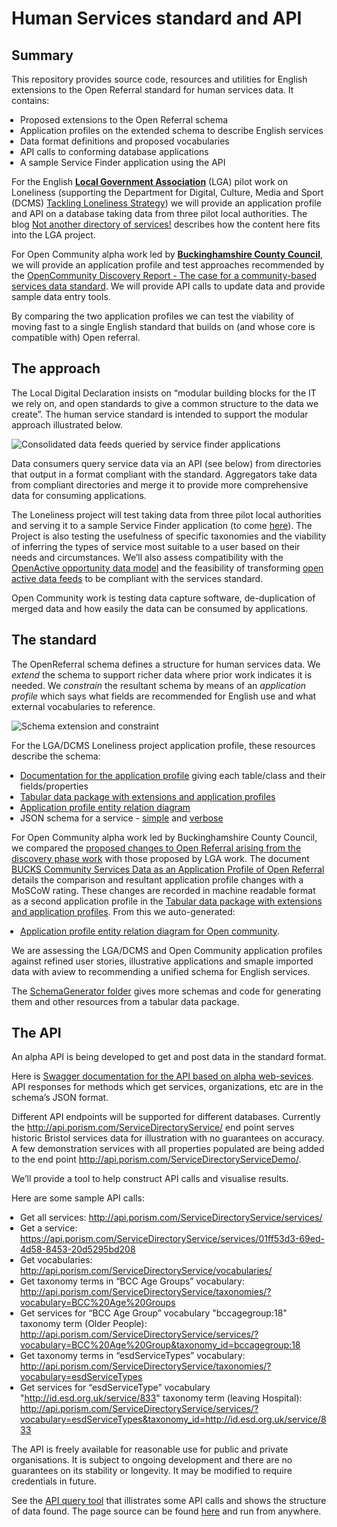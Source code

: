 # Human Services standard and API
## Summary

This repository provides source code, resources and utilities for English extensions to the Open Referral standard for human services data. It contains:

* Proposed extensions to the Open Referral schema
* Application profiles on the extended schema to describe English services
* Data format definitions and proposed vocabularies
* API calls to conforming database applications
* A sample Service Finder application using the API

For the English **[Local Government Association](https://www.local.gov.uk/)** (LGA) pilot work on Loneliness (supporting the Department for Digital, Culture, Media and Sport (DCMS) [Tackling Loneliness Strategy](https://www.gov.uk/government/publications/a-connected-society-a-strategy-for-tackling-loneliness)) we will provide an application profile and API on a database taking data from three pilot local authorities. The blog [Not another directory of services!](https://medium.com/porism/not-another-directory-of-services-a24bb08c6343) describes how the content here fits into the LGA project.

For Open Community alpha work led by **[Buckinghamshire County Council](https://www.buckscc.gov.uk/)**, we will provide an application profile and test approaches recommended by the [OpenCommunity Discovery Report  - The case for a community-based services data standard](https://opencommunity.org.uk/wp-content/uploads/2019/05/Report-OpenCommunity-Data-standards.pdf). We will provide API calls to update data and provide sample data entry tools.

By comparing the two application profiles we can test the viability of moving fast to a single English standard that builds on (and whose core is compatible with) Open referral.

## The approach

The Local Digital Declaration insists on “modular building blocks for the IT we rely on, and open standards to give a common structure to the data we create”. The human service standard is intended to support the modular approach illustrated below.

![Consolidated data feeds queried by service finder applications](https://raw.githubusercontent.com/esd-org-uk/human-services/master/Resources/ConsolidatedDataFeedsQueriedByServiceFinders.png)

Data consumers query service data via an API (see below) from directories that output in a format compliant with the standard. Aggregators take data from compliant directories and merge it to provide more comprehensive data for consuming applications.

The Loneliness project will test taking data from three pilot local authorities and serving it to a sample Service Finder application (to come [here](https://github.com/esd-org-uk/human-services/tree/master/ServiceFinder)). The Project is also testing the usefulness of specific taxonomies and the viability of inferring the types of service most suitable to a user based on their needs and circumstances. We’ll also assess compatibility with the [OpenActive opportunity data model](https://www.openactive.io/modelling-opportunity-data/) and the feasibility of transforming [open active data feeds](https://status.openactive.io/) to be compliant with the services standard.

Open Community work is testing data capture software, de-duplication of merged data and how easily the data can be consumed by applications.

## The standard

The OpenReferral schema defines a structure for human services data. We *extend* the schema to support richer data where prior work indicates it is needed. We *constrain* the resultant schema by means of an *application profile* which says what fields are recommended for English use and what external vocabularies to reference.

![Schema extension and constraint](https://github.com/esd-org-uk/human-services/raw/master/Resources/SchemaExtensionAndConstraint.png)

For the LGA/DCMS Loneliness project application profile, these resources describe the schema:

* [Documentation for the application profile](http://htmlpreview.github.io/?https://github.com/esd-org-uk/human-services/blob/master/Schemas/documentation.html) giving each table/class and their fields/properties
* [Tabular data package with extensions and application profiles](https://raw.githubusercontent.com/esd-org-uk/human-services/master/SchemaGenerator/Generator/ExtendedDataPackage.json)
* [Application profile entity relation diagram](https://github.com/esd-org-uk/human-services/raw/master/Resources/LGA_ApplicationProfileBasicEntityRelationshipDiagram.png)
* JSON schema for a service - [simple](https://raw.githubusercontent.com/esd-org-uk/human-services/master/Schemas/service.schema.json) and [verbose](https://raw.githubusercontent.com/esd-org-uk/human-services/master/Schemas/service.schema.verbose.json)
 
For Open Community alpha work led by Buckinghamshire County Council, we compared the [proposed changes to Open Referral arising from the  discovery phase work](https://opencommunitystandard.github.io/specification/#proposed-changes) with those proposed by LGA work. The document [BUCKS Community Services Data as an Application Profile of Open Referral](https://docs.google.com/document/d/1V88KW7xeGKqO5SP2r_0Mg2Kv_R49ug8_Xv4NqYi2bXw/edit#) details the comparison and resultant application profile changes with a MoSCoW rating. These changes are recorded in machine readable format as a second application profile in the [Tabular data package with extensions and application profiles](https://raw.githubusercontent.com/esd-org-uk/human-services/master/SchemaGenerator/Generator/ExtendedDataPackage.json). From this we auto-generated:
* [Application profile entity relation diagram for Open community](https://github.com/esd-org-uk/human-services/raw/master/Resources/OpenCommunityApplicationProfileERD.png).

We are assessing the LGA/DCMS and Open Community application profiles against refined user stories, illustrative applications and smaple imported data with aview to recommending a unified schema for English services.

The [SchemaGenerator folder](https://github.com/esd-org-uk/human-services/tree/master/SchemaGenerator) gives more schemas and code for generating them and other resources from a tabular data package.

## The API

An alpha API is being developed to get and post data in the standard format.

Here is [Swagger documentation for the API based on alpha web-sevices](https://api.porism.com/ServiceDirectoryService/swagger-ui.html).  API responses for methods which get services, organizations, etc are in the schema’s JSON format.

Different API endpoints will be supported for different databases. Currently the http://api.porism.com/ServiceDirectoryService/ end point serves historic Bristol services data for illustration with no guarantees on accuracy. A few demonstration services with all properties populated are being added to the end point http://api.porism.com/ServiceDirectoryServiceDemo/.

We’ll provide a tool to help construct API calls and visualise results.

Here are some sample API calls:

* Get all services: http://api.porism.com/ServiceDirectoryService/services/
* Get a service: https://api.porism.com/ServiceDirectoryService/services/01ff53d3-69ed-4d58-8453-20d5295bd208
* Get vocabularies: http://api.porism.com/ServiceDirectoryService/vocabularies/
* Get taxonomy terms in “BCC Age Groups” vocabulary: http://api.porism.com/ServiceDirectoryService/taxonomies/?vocabulary=BCC%20Age%20Groups
* Get services for  “BCC Age Group” vocabulary "bccagegroup:18" taxonomy term (Older People): http://api.porism.com/ServiceDirectoryService/services/?vocabulary=BCC%20Age%20Group&taxonomy_id=bccagegroup:18
* Get taxonomy terms in “esdServiceTypes” vocabulary: http://api.porism.com/ServiceDirectoryService/taxonomies/?vocabulary=esdServiceTypes  
* Get services for “esdServiceType” vocabulary "http://id.esd.org.uk/service/833" taxonomy term (leaving Hospital): http://api.porism.com/ServiceDirectoryService/services/?vocabulary=esdServiceTypes&taxonomy_id=http://id.esd.org.uk/service/833

The API is freely available for reasonable use for public and private organisations. It is subject to ongoing development and there are no guarantees on its stability or longevity. It may be modified to require credentials in future.

See the [API query tool](http://service-directory-beta.s3-website-eu-west-1.amazonaws.com/) that illistrates some API calls and shows the structure of data found. The page source can be found [here](https://github.com/esd-org-uk/human-services/tree/master/Utilities/ApiDemoSite) and run from anywhere.

<title>OpenCommunity Application Profile for Human Services Data</title><body><style>
            table {
                width:100%;
                border-collapse: collapse;
            }

            table, th, td {
                border: 1px solid black;
            }

            th{
                text-align:left;
            }

            ul{
                padding-left:1em;
                margin:0;
            }

            </style><h1>OpenCommunity Application Profile for Human Services Data</h1><p>A specification of the Open Referral standard for Human Services as extended by OpenCommunity and Local Government Association work in the UK. Includes an Application Profile for use with English services.</p>
<h2>organization</h2><p>The organization record is used to provide basic description and details about each organization delivering services. Each service should be linked to the organization responsible for its delivery. One organization may deliver many services.</p><table cellpadding="2">
<tr><th style="width:10em">Field Name</th><th style="width:5em">Type (Format)</th><th style="width:15em">Source</th><th>Description</th><th style="width:10em">Allowed Values</th><th style="width:5em">Required?</th><th style="width:5em">Unique?</th></tr>

<tr><td>id</td><td>string (uuid)</td><td>Open Referral field used in application profile</td><td>Each organization must have a unique identifier.</td><td>-</td><td>True</td><td>True</td></tr><tr><td>name</td><td>string</td><td>Open Referral field used in application profile</td><td>The official or public name of the organization.</td><td>-</td><td>True</td><td>False</td></tr><tr><td>description</td><td>string</td><td>Open Referral field used in application profile</td><td>A brief summary about the organization. It can contain markup such as HTML or Markdown.</td><td>-</td><td>True</td><td>False</td></tr><tr><td>email</td><td>string (email)</td><td>Open Referral field used in application profile</td><td>The contact e-mail address for the organization.</td><td>-</td><td>False</td><td>False</td></tr><tr><td>url</td><td>string (url)</td><td>Open Referral field used in application profile</td><td>The URL (website address) of the organization.</td><td>-</td><td>False</td><td>False</td></tr><tr><td>logo</td><td>string</td><td>Extension for LGA</td><td>A URL to an image associated with the organization which can be presented alongside its name.</td><td>-</td><td>False</td><td>False</td></tr><tr><td>uri</td><td>string (url)</td><td>Extension for LGA</td><td>A persistent identifier to uniquely identify the organization.</td><td>-</td><td>False</td><td>False</td></tr></table>

<h2>identifier</h2><p>A list of commonly used registers could be provided for the user to select from to cut down number of steps in this process.</p><p><i>This is an extension table.</i></p><table cellpadding="2">
<tr><th style="width:10em">Field Name</th><th style="width:5em">Type (Format)</th><th style="width:15em">Source</th><th>Description</th><th style="width:10em">Allowed Values</th><th style="width:5em">Required?</th><th style="width:5em">Unique?</th></tr>

</table>

<h2>program</h2><p>Some organizations organise their services into programs. A program brings together a number of related services.</p><p><i>This is an extension table.</i></p><table cellpadding="2">
<tr><th style="width:10em">Field Name</th><th style="width:5em">Type (Format)</th><th style="width:15em">Source</th><th>Description</th><th style="width:10em">Allowed Values</th><th style="width:5em">Required?</th><th style="width:5em">Unique?</th></tr>

</table>

<h2>service</h2><p>Services are provided by organizations to a range of different groups. Details on where each service is delivered are contained in the services_at_location table.</p><table cellpadding="2">
<tr><th style="width:10em">Field Name</th><th style="width:5em">Type (Format)</th><th style="width:15em">Source</th><th>Description</th><th style="width:10em">Allowed Values</th><th style="width:5em">Required?</th><th style="width:5em">Unique?</th></tr>

<tr><td>id</td><td>string</td><td>Open Referral field used in application profile</td><td>Each service must have a unique identifier.</td><td>-</td><td>True</td><td>True</td></tr><tr><td>organization_id</td><td>string</td><td>Open Referral field used in application profile</td><td>The identifier of the organization that provides this service.</td><td>-</td><td>True</td><td>False</td></tr><tr><td>name</td><td>string</td><td>Open Referral field used in application profile</td><td>The official or public name of the service.</td><td>-</td><td>True</td><td>False</td></tr><tr><td>description</td><td>string</td><td>Open Referral field used in application profile</td><td>A description of the service.</td><td>-</td><td>False</td><td>False</td></tr><tr><td>url</td><td>string (url)</td><td>Open Referral field used in application profile</td><td>URL of the service</td><td>-</td><td>False</td><td>False</td></tr><tr><td>email</td><td>string (email)</td><td>Open Referral field used in application profile</td><td>Email address for the service</td><td>-</td><td>False</td><td>False</td></tr><tr><td>status</td><td>string</td><td>Open Referral field used in application profile</td><td>The current status of the service.</td><td><ul><li>active</li><li>inactive</li><li>defunct</li><li>temporarily closed</li></ul></td><td>False</td><td>False</td></tr><tr><td>fees</td><td>string</td><td>Open Referral field excluded from application profile</td><td>Details of any charges for service users to access this service.<br/><br/>Application Profile Notes: Use structured information where available in preference to this text field.</td><td>-</td><td>False</td><td>False</td></tr><tr><td>accreditations</td><td>string</td><td>Extension for LGA</td><td>Details of any accreditations. Accreditation is the formal evaluation of an organization or program against best practice standards set by an accrediting organization.<br/><br/>Application Profile Notes: Use structured information where available in preference to this text field.</td><td>-</td><td>False</td><td>False</td></tr><tr><td>deliverable_type</td><td>string</td><td>Extension for LGA</td><td>A categorisation of the nature of the output of the Service.</td><td><ul><li>Advice</li><li>Assessment</li><li>Counselling</li><li>Equipment</li><li>Financial Support</li><li>Information</li><li>Permission</li><li>Training</li></ul></td><td>False</td><td>False</td></tr><tr><td>assured_date</td><td>string</td><td>Extension for LGA</td><td>The date that the information about the service was last checked</td><td>-</td><td>False</td><td>False</td></tr><tr><td>attending_type</td><td>string</td><td>Extension for LGA</td><td>How to attend this service.</td><td><ul><li>phone</li><li>online</li><li>venue</li><li>home visit</li></ul></td><td>False</td><td>False</td></tr><tr><td>attending_access</td><td>string</td><td>Extension for LGA</td><td>Access restrictions for this service.</td><td><ul><li>referral</li><li>appointment</li><li>membership</li><li>drop-in</li></ul></td><td>False</td><td>False</td></tr></table>

<h2>service_taxonomy</h2><p>The service taxonomy creates a link between a service and one or more classifications that describe the nature of the service provided.</p><table cellpadding="2">
<tr><th style="width:10em">Field Name</th><th style="width:5em">Type (Format)</th><th style="width:15em">Source</th><th>Description</th><th style="width:10em">Allowed Values</th><th style="width:5em">Required?</th><th style="width:5em">Unique?</th></tr>

<tr><td>id</td><td>string</td><td>Open Referral field used in application profile</td><td>Each service must have a unique identifier.</td><td>-</td><td>True</td><td>True</td></tr><tr><td>service_id</td><td>string</td><td>Open Referral field used in application profile</td><td>The identifier of the service at a given location.</td><td>-</td><td>True</td><td>False</td></tr><tr><td>taxonomy_id</td><td>string</td><td>Open Referral field used in application profile</td><td>The identifier of this classification from the taxonomy table.</td><td>-</td><td>True</td><td>False</td></tr></table>

<h2>service_at_location</h2><p>The services at location table creates a link between a service and a specific location.</p><table cellpadding="2">
<tr><th style="width:10em">Field Name</th><th style="width:5em">Type (Format)</th><th style="width:15em">Source</th><th>Description</th><th style="width:10em">Allowed Values</th><th style="width:5em">Required?</th><th style="width:5em">Unique?</th></tr>

<tr><td>id</td><td>string</td><td>Open Referral field used in application profile</td><td>Each entry must have a unique identifier.</td><td>-</td><td>True</td><td>True</td></tr><tr><td>service_id</td><td>string</td><td>Open Referral field used in application profile</td><td>The identifier of the service at a given location.</td><td>-</td><td>True</td><td>False</td></tr><tr><td>location_id</td><td>string</td><td>Open Referral field used in application profile</td><td>The identifier of the location where this service operates.</td><td>-</td><td>True</td><td>False</td></tr></table>

<h2>location</h2><p>The location tables provides details of the locations where organizations operate. Locations may be virtual, and one organization may have many locations.</p><table cellpadding="2">
<tr><th style="width:10em">Field Name</th><th style="width:5em">Type (Format)</th><th style="width:15em">Source</th><th>Description</th><th style="width:10em">Allowed Values</th><th style="width:5em">Required?</th><th style="width:5em">Unique?</th></tr>

<tr><td>id</td><td>string</td><td>Open Referral field used in application profile</td><td>Each location must have a unique identifier</td><td>-</td><td>True</td><td>True</td></tr><tr><td>name</td><td>string</td><td>Open Referral field used in application profile</td><td>The name of the location</td><td>-</td><td>False</td><td>False</td></tr><tr><td>description</td><td>string</td><td>Open Referral field used in application profile</td><td>A description of this location.</td><td>-</td><td>False</td><td>False</td></tr><tr><td>latitude</td><td>number</td><td>Open Referral field used in application profile</td><td>Y coordinate of location expressed in decimal degrees in WGS84 datum.</td><td>-</td><td>False</td><td>False</td></tr><tr><td>longitude</td><td>number</td><td>Open Referral field used in application profile</td><td>X coordinate of location expressed in decimal degrees in WGS84 datum.</td><td>-</td><td>False</td><td>False</td></tr></table>

<h2>phone</h2><p>The phone table contains details of the telephone numbers are used to contact organizations, services, and locations.</p><table cellpadding="2">
<tr><th style="width:10em">Field Name</th><th style="width:5em">Type (Format)</th><th style="width:15em">Source</th><th>Description</th><th style="width:10em">Allowed Values</th><th style="width:5em">Required?</th><th style="width:5em">Unique?</th></tr>

<tr><td>id</td><td>string</td><td>Open Referral field used in application profile</td><td>Each entry must have a unique identifier</td><td>-</td><td>True</td><td>True</td></tr><tr><td>contact_id</td><td>string</td><td>Open Referral field used in application profile</td><td>The identifier of the contact for which this is the phone number</td><td>-</td><td>True</td><td>False</td></tr><tr><td>number</td><td>string</td><td>Open Referral field used in application profile</td><td>The phone number</td><td>-</td><td>True</td><td>False</td></tr><tr><td>language</td><td>string</td><td>Open Referral field used in application profile</td><td>A comma separated list of ISO 639-1, or ISO 639-2 [language codes](available at http://www.loc.gov/standards/iso639-2/php/code_list.php) to represent the languages available from this phone service. The three-letter codes from ISO 639-2 provide greater accuracy when describing variants of languages, which may be relevant to particular communities.</td><td>-</td><td>False</td><td>False</td></tr></table>

<h2>contact</h2><p>The contact table contains details of the named contacts for services and organizations. Note that in the HSDS data package format, if an individual is the contact for multiple services, their details may be duplicated multiple times in this table, each time with a new identifier, and with the rows containing different service ids.</p><table cellpadding="2">
<tr><th style="width:10em">Field Name</th><th style="width:5em">Type (Format)</th><th style="width:15em">Source</th><th>Description</th><th style="width:10em">Allowed Values</th><th style="width:5em">Required?</th><th style="width:5em">Unique?</th></tr>

<tr><td>id</td><td>string</td><td>Open Referral field used in application profile</td><td>Each contact must have a unique identifier</td><td>-</td><td>True</td><td>True</td></tr><tr><td>service_id</td><td>string</td><td>Open Referral field used in application profile</td><td>The identifier of the service for which this is a contact</td><td>-</td><td>True</td><td>False</td></tr><tr><td>name</td><td>string</td><td>Open Referral field used in application profile</td><td>The name of the person</td><td>-</td><td>False</td><td>False</td></tr><tr><td>title</td><td>string</td><td>Open Referral field used in application profile</td><td>The job title of the person</td><td>-</td><td>False</td><td>False</td></tr></table>

<h2>physical_address</h2><p>The addresses table contains the physical addresses for locations</p><table cellpadding="2">
<tr><th style="width:10em">Field Name</th><th style="width:5em">Type (Format)</th><th style="width:15em">Source</th><th>Description</th><th style="width:10em">Allowed Values</th><th style="width:5em">Required?</th><th style="width:5em">Unique?</th></tr>

<tr><td>id</td><td>string</td><td>Open Referral field used in application profile</td><td>Each physical address must have a unique identifier.</td><td>-</td><td>True</td><td>True</td></tr><tr><td>location_id</td><td>string</td><td>Open Referral field used in application profile</td><td>The identifier of the location for which this is the address.</td><td>-</td><td>True</td><td>False</td></tr><tr><td>address_1</td><td>string</td><td>Open Referral field used in application profile</td><td>The first line(s) of the address, including office, building number and street.</td><td>-</td><td>False</td><td>False</td></tr><tr><td>city</td><td>string</td><td>Open Referral field used in application profile</td><td>The city in which the address is located.</td><td>-</td><td>True</td><td>False</td></tr><tr><td>state_province</td><td>string</td><td>Open Referral field used in application profile</td><td>The state or province in which the address is located.</td><td>-</td><td>True</td><td>False</td></tr><tr><td>postal_code</td><td>string</td><td>Open Referral field used in application profile</td><td>The postal code for the address.</td><td>-</td><td>True</td><td>False</td></tr><tr><td>country</td><td>string</td><td>Open Referral field used in application profile</td><td>The country in which the address is located. This should be given as an ISO 3361-1 country code (two letter abbreviation).</td><td>-</td><td>True</td><td>False</td></tr></table>

<h2>postal_address</h2><p>The postal_address table contains the postal addresses for mail to a certain location. This may differ from the physical location.</p><p><i>This is an extension table.</i></p><table cellpadding="2">
<tr><th style="width:10em">Field Name</th><th style="width:5em">Type (Format)</th><th style="width:15em">Source</th><th>Description</th><th style="width:10em">Allowed Values</th><th style="width:5em">Required?</th><th style="width:5em">Unique?</th></tr>

</table>

<h2>regular_schedule</h2><p>The regular_schedule table contains details of when a service or location is open under normal circumstances. Each entry in the table can relate to one and only one day of the week.</p><table cellpadding="2">
<tr><th style="width:10em">Field Name</th><th style="width:5em">Type (Format)</th><th style="width:15em">Source</th><th>Description</th><th style="width:10em">Allowed Values</th><th style="width:5em">Required?</th><th style="width:5em">Unique?</th></tr>

<tr><td>id</td><td>string</td><td>Open Referral field used in application profile</td><td>Each entry must have a unique identifier</td><td>-</td><td>True</td><td>True</td></tr><tr><td>service_id</td><td>string</td><td>Open Referral field used in application profile</td><td>The identifier of the service for which this is the regular schedule</td><td>-</td><td>False</td><td>False</td></tr><tr><td>service_at_location_id</td><td>string</td><td>Open Referral field used in application profile</td><td>The identifier of the 'service at location' table entry, when this schedule is specific to a service in a particular location.</td><td>-</td><td>False</td><td>False</td></tr><tr><td>opens_at</td><td>time</td><td>Open Referral field used in application profile</td><td>The time when a service or location opens. This should use HH:MM format and should include timezone information, either adding the suffix 'Z' when the date is in UTC, or including an offset from UTC (e.g. 09:00-05:00 for 9am East Coast Time. </td><td>-</td><td>False</td><td>False</td></tr><tr><td>closes_at</td><td>time</td><td>Open Referral field used in application profile</td><td>The time when a service or location opens. This should use HH:MM format and should include timezone information, either adding the suffix 'Z' when the date is in UTC, or including an offset from UTC (e.g. 09:00-05:00 for 9am East Coast Time.</td><td>-</td><td>False</td><td>False</td></tr><tr><td>valid_from</td><td>date</td><td>Extension for LGA</td><td>The date from which the schedule information is valid.</td><td>-</td><td>False</td><td>False</td></tr><tr><td>valid_to</td><td>date</td><td>Extension for LGA</td><td>The last date on which the schedule information is valid.</td><td>-</td><td>False</td><td>False</td></tr><tr><td>dtstart</td><td>date</td><td>Extension for LGA</td><td>iCal - The date of the first event is the schedule. Necessary when using the 'interval' feature</td><td>-</td><td>False</td><td>False</td></tr><tr><td>freq</td><td>string</td><td>Extension for LGA</td><td>iCal - How often the frequency repeats. E.g. Frequency use one of WEEKLY or MONTHLY.</td><td><ul><li>WEEKLY</li><li>MONTHLY</li></ul></td><td>False</td><td>False</td></tr><tr><td>interval</td><td>number</td><td>Extension for LGA</td><td>iCal - How often the frequency repeats. E.g. Interval 2 for Frequency WEEKLY gives Fortnightly</td><td>-</td><td>False</td><td>False</td></tr><tr><td>byday</td><td>string</td><td>Extension for LGA</td><td>iCal - Comma seperated days of the week. E.g. SU,MO,TU,WE,TH,FR,SA. Where freq is MONTHLY each part can be preceded by a positive or negative integer to represent which occurrence in a month. E.g. 2MO is the second Monday in a month.  -1FR is the last Friday</td><td>-</td><td>False</td><td>False</td></tr><tr><td>bymonthday</td><td>number</td><td>Extension for LGA</td><td>iCal - Day number in a month if frequency is MONTHLY  </td><td>-</td><td>False</td><td>False</td></tr><tr><td>description</td><td>string</td><td>Extension for LGA</td><td>Human readable description of the availability of the service.</td><td>-</td><td>False</td><td>False</td></tr></table>

<h2>holiday_schedule</h2><p>The holiday_schedule table contains details of when a service or location is open during holidays. Each entry in the table describes a period of one or more days, and the operating times on those days.</p><table cellpadding="2">
<tr><th style="width:10em">Field Name</th><th style="width:5em">Type (Format)</th><th style="width:15em">Source</th><th>Description</th><th style="width:10em">Allowed Values</th><th style="width:5em">Required?</th><th style="width:5em">Unique?</th></tr>

<tr><td>id</td><td>string</td><td>Open Referral field used in application profile</td><td>Each entry must have a unique identifier</td><td>-</td><td>True</td><td>True</td></tr><tr><td>service_id</td><td>string</td><td>Open Referral field used in application profile</td><td>The identifier of the service for which this is the holiday schedule</td><td>-</td><td>False</td><td>False</td></tr><tr><td>service_at_location_id</td><td>string</td><td>Open Referral field used in application profile</td><td>The identifier of the 'service at location' table entry, when this schedule is specific to a service in a particular location.</td><td>-</td><td>False</td><td>False</td></tr><tr><td>closed</td><td>boolean</td><td>Open Referral field used in application profile</td><td>Indicates if a service or location is closed during a public holiday</td><td>-</td><td>True</td><td>False</td></tr><tr><td>opens_at</td><td>time</td><td>Open Referral field used in application profile</td><td>The time when a service or location opens. This should use HH:MM format and should include timezone information, either adding the suffix 'Z' when the date is in UTC, or including an offset from UTC (e.g. 09:00-05:00 for 9am East Coast Time.</td><td>-</td><td>False</td><td>False</td></tr><tr><td>closes_at</td><td>time</td><td>Open Referral field used in application profile</td><td>The time when a service or location closes. This should use HH:MM format and should include timezone information, either adding the suffix 'Z' when the date is in UTC, or including an offset from UTC (e.g. 09:00-05:00 for 9am East Coast Time.</td><td>-</td><td>False</td><td>False</td></tr><tr><td>start_date</td><td>date</td><td>Open Referral field used in application profile</td><td>The first day that a service or location is closed during a public or private holiday</td><td>-</td><td>True</td><td>False</td></tr><tr><td>end_date</td><td>date</td><td>Open Referral field used in application profile</td><td>The last day that a service or location is closed during a public or private holiday</td><td>-</td><td>True</td><td>False</td></tr></table>

<h2>funding</h2><p>The funding table describes the sources of funding for a service or organisation</p><table cellpadding="2">
<tr><th style="width:10em">Field Name</th><th style="width:5em">Type (Format)</th><th style="width:15em">Source</th><th>Description</th><th style="width:10em">Allowed Values</th><th style="width:5em">Required?</th><th style="width:5em">Unique?</th></tr>

<tr><td>id</td><td>string</td><td>Open Referral field used in application profile</td><td>Each entry must have a unique identifier</td><td>-</td><td>True</td><td>True</td></tr><tr><td>service_id</td><td>string</td><td>Open Referral field used in application profile</td><td>The identifier of the service in receipt of this funding</td><td>-</td><td>True</td><td>False</td></tr><tr><td>source</td><td>string</td><td>Open Referral field used in application profile</td><td>A free text description of the source of funds for this organization or service.</td><td>-</td><td>False</td><td>False</td></tr></table>

<h2>eligibility</h2><p>The eligibility tables contains details of the eligibility criteria for particular services</p><table cellpadding="2">
<tr><th style="width:10em">Field Name</th><th style="width:5em">Type (Format)</th><th style="width:15em">Source</th><th>Description</th><th style="width:10em">Allowed Values</th><th style="width:5em">Required?</th><th style="width:5em">Unique?</th></tr>

<tr><td>id</td><td>string</td><td>Open Referral field used in application profile</td><td>Each entry must have a unique identifier</td><td>-</td><td>True</td><td>True</td></tr><tr><td>service_id</td><td>string</td><td>Open Referral field used in application profile</td><td>The identifier of the service for which this entry describes the eligibility criteria</td><td>-</td><td>True</td><td>False</td></tr><tr><td>eligibility</td><td>string</td><td>Extension for LGA</td><td>The rules or guidelines that determine who can receive the service.<br/><br/>Application Profile Notes: Use structured information where available in preference to this text field.</td><td><ul><li>adult</li><li>child</li><li>teen</li><li>family</li><li>female</li><li>male</li><li>Transgender</li><li>Transgender - M to F</li><li>Transgender - F to M</li></ul></td><td>False</td><td>False</td></tr><tr><td>minimum_age</td><td>number</td><td>Extension for LGA</td><td>The minimum age required to meet this eligibility requirement.</td><td>-</td><td>True</td><td>False</td></tr><tr><td>maximum_age</td><td>number</td><td>Extension for LGA</td><td>The maximum age required to meet this eligibility requirement.</td><td>-</td><td>True</td><td>False</td></tr></table>

<h2>service_area</h2><p>The service_area table contains details of the geographic area for which a service is available.</p><table cellpadding="2">
<tr><th style="width:10em">Field Name</th><th style="width:5em">Type (Format)</th><th style="width:15em">Source</th><th>Description</th><th style="width:10em">Allowed Values</th><th style="width:5em">Required?</th><th style="width:5em">Unique?</th></tr>

<tr><td>id</td><td>string</td><td>Open Referral field used in application profile</td><td>Each service area must have a unique identifier</td><td>-</td><td>True</td><td>True</td></tr><tr><td>service_id</td><td>string</td><td>Open Referral field used in application profile</td><td>The identifier of the service for which this entry describes the service area</td><td>-</td><td>True</td><td>False</td></tr><tr><td>service_area</td><td>string</td><td>Open Referral field used in application profile</td><td>The geographic area where a service is available. This is a free-text description, and so may be precise or indefinite as necessary.</td><td>-</td><td>False</td><td>False</td></tr><tr><td>name</td><td>string</td><td>Extension for LGA</td><td>A name for a geographic area.</td><td>-</td><td>False</td><td>False</td></tr><tr><td>type</td><td>string</td><td>Extension for LGA</td><td>A categorisation of the type of geographic area.</td><td>-</td><td>False</td><td>False</td></tr><tr><td>extent</td><td>string</td><td>Extension for LGA</td><td>A definition of the polygon defining the area, in geojson.</td><td>-</td><td>False</td><td>False</td></tr><tr><td>uri</td><td>string</td><td>Extension for LGA</td><td>A persistent identifier to uniquely identify the organization.</td><td>-</td><td>False</td><td>False</td></tr></table>

<h2>required_document</h2><p>The required_document table contains details of any documents that are required in order to access or use services.</p><p><i>This is an extension table.</i></p><table cellpadding="2">
<tr><th style="width:10em">Field Name</th><th style="width:5em">Type (Format)</th><th style="width:15em">Source</th><th>Description</th><th style="width:10em">Allowed Values</th><th style="width:5em">Required?</th><th style="width:5em">Unique?</th></tr>

</table>

<h2>payment_accepted</h2><p>The payment_accepted table contains details of the methods of payment that can be used in order to pay for services</p><p><i>This is an extension table.</i></p><table cellpadding="2">
<tr><th style="width:10em">Field Name</th><th style="width:5em">Type (Format)</th><th style="width:15em">Source</th><th>Description</th><th style="width:10em">Allowed Values</th><th style="width:5em">Required?</th><th style="width:5em">Unique?</th></tr>

</table>

<h2>language</h2><p>The language table contains details of the languages that are spoken at locations or services. This does not include languages which can only be used with intepretation.</p><table cellpadding="2">
<tr><th style="width:10em">Field Name</th><th style="width:5em">Type (Format)</th><th style="width:15em">Source</th><th>Description</th><th style="width:10em">Allowed Values</th><th style="width:5em">Required?</th><th style="width:5em">Unique?</th></tr>

<tr><td>id</td><td>string</td><td>Open Referral field used in application profile</td><td>Each language must have a unique identifier</td><td>-</td><td>True</td><td>True</td></tr><tr><td>service_id</td><td>string</td><td>Open Referral field used in application profile</td><td>The identifier of the service for which the entry describes the languages in which services are delivered</td><td>-</td><td>True</td><td>False</td></tr><tr><td>language</td><td>string</td><td>Open Referral field used in application profile</td><td>Languages, other than English, in which the service is delivered. Languages are listed as ISO639-1 codes.</td><td>-</td><td>False</td><td>False</td></tr></table>

<h2>accessibility_for_disabilities</h2><p>The accessibility_for_disabilities table contains details of the arrangements for access to locations for people who have disabilities</p><table cellpadding="2">
<tr><th style="width:10em">Field Name</th><th style="width:5em">Type (Format)</th><th style="width:15em">Source</th><th>Description</th><th style="width:10em">Allowed Values</th><th style="width:5em">Required?</th><th style="width:5em">Unique?</th></tr>

<tr><td>id</td><td>string</td><td>Open Referral field used in application profile</td><td>Each entry must have a unique identifier</td><td>-</td><td>True</td><td>True</td></tr><tr><td>location_id</td><td>string</td><td>Open Referral field used in application profile</td><td>The identifier of the location for which the entry describes the accessibility provision</td><td>-</td><td>True</td><td>False</td></tr><tr><td>accessibility</td><td>string</td><td>Open Referral field used in application profile</td><td>Description of assistance or infrastructure that facilitate access to clients with disabilities.<br/><br/>Application Profile Notes: A suitable list of enumerated values needs to be agreed on.</td><td>-</td><td>False</td><td>False</td></tr></table>

<h2>taxonomy</h2><p>Each service can be categorized according to one or more taxonomy terms. The taxonomy table contains a list of taxonomy identifiers, their names, and, for hierarchical taxonomies, their structure.</p><table cellpadding="2">
<tr><th style="width:10em">Field Name</th><th style="width:5em">Type (Format)</th><th style="width:15em">Source</th><th>Description</th><th style="width:10em">Allowed Values</th><th style="width:5em">Required?</th><th style="width:5em">Unique?</th></tr>

<tr><td>id</td><td>string</td><td>Open Referral field used in application profile</td><td>Each taxonomy entry must have a unique identifier. If combining multiple taxonomies with overlapping identifiers, use a prefix to distinguish them.</td><td>-</td><td>True</td><td>True</td></tr><tr><td>name</td><td>string</td><td>Open Referral field used in application profile</td><td>The name of this taxonomy term or category.</td><td>-</td><td>True</td><td>False</td></tr><tr><td>parent_id</td><td>string</td><td>Extension for LGA</td><td>If this is a child category in a hierarchical taxonomy, give the identifier of the parent category. For top-level categories, this should be left blank.</td><td>-</td><td>False</td><td>False</td></tr><tr><td>vocabulary</td><td>string</td><td>Open Referral field used in application profile</td><td>If this is an established taxonomy, detail which taxonomy is in use. For example, AIRS or Open Eligibility.</td><td>-</td><td>False</td><td>False</td></tr></table>

<h2>metadata</h2><p>The metadata table contains a record of the changes that have been made to the data in order to maintain provenance information.</p><p><i>This is an extension table.</i></p><table cellpadding="2">
<tr><th style="width:10em">Field Name</th><th style="width:5em">Type (Format)</th><th style="width:15em">Source</th><th>Description</th><th style="width:10em">Allowed Values</th><th style="width:5em">Required?</th><th style="width:5em">Unique?</th></tr>

</table>

<h2>meta_table_description</h2><p>The meta_table_description table contains metadata about individual tables.</p><p><i>This is an extension table.</i></p><table cellpadding="2">
<tr><th style="width:10em">Field Name</th><th style="width:5em">Type (Format)</th><th style="width:15em">Source</th><th>Description</th><th style="width:10em">Allowed Values</th><th style="width:5em">Required?</th><th style="width:5em">Unique?</th></tr>

</table>

<h2>cost_option</h2><p>The cost option table contains the costs of a service at certain points in time</p><p><i>This is an extension table.</i></p><table cellpadding="2">
<tr><th style="width:10em">Field Name</th><th style="width:5em">Type (Format)</th><th style="width:15em">Source</th><th>Description</th><th style="width:10em">Allowed Values</th><th style="width:5em">Required?</th><th style="width:5em">Unique?</th></tr>

<tr><td>id</td><td>string</td><td>Extension for LGA</td><td>Each entry must have a unique identifier</td><td>-</td><td>True</td><td>True</td></tr><tr><td>service_id</td><td>string</td><td>Extension for LGA</td><td>The identifier of the services for which the entry describes the cost</td><td>-</td><td>True</td><td>False</td></tr><tr><td>valid_from</td><td>date</td><td>Extension for LGA</td><td>When this price is valid from</td><td>-</td><td>False</td><td>False</td></tr><tr><td>valid_to</td><td>date</td><td>Extension for LGA</td><td>When this price is valid to</td><td>-</td><td>False</td><td>False</td></tr><tr><td>option</td><td>string</td><td>Extension for LGA</td><td>Conditions associated with the cost option.</td><td>-</td><td>False</td><td>False</td></tr><tr><td>amount</td><td>number</td><td>Extension for LGA</td><td>The cost of the option</td><td>-</td><td>False</td><td>False</td></tr><tr><td>amount_description</td><td>string</td><td>Extension for LGA</td><td>Specific details about the actual cost</td><td>-</td><td>False</td><td>False</td></tr></table>

<h2>review</h2><p>The review table contains service reviews made by organizations</p><p><i>This is an extension table.</i></p><table cellpadding="2">
<tr><th style="width:10em">Field Name</th><th style="width:5em">Type (Format)</th><th style="width:15em">Source</th><th>Description</th><th style="width:10em">Allowed Values</th><th style="width:5em">Required?</th><th style="width:5em">Unique?</th></tr>

<tr><td>id</td><td>string</td><td>Extension for LGA</td><td>Each entry must have a unique identifier</td><td>-</td><td>True</td><td>True</td></tr><tr><td>service_id</td><td>string</td><td>Extension for LGA</td><td>The identifier of the services for which the entry describes a review</td><td>-</td><td>True</td><td>False</td></tr><tr><td>reviewer_organization_id</td><td>string</td><td>Extension for LGA</td><td>The id to an entry on the 'organization' table to identify the organization that has provided the review</td><td>-</td><td>False</td><td>False</td></tr><tr><td>title</td><td>string</td><td>Extension for LGA</td><td>The title of the review</td><td>-</td><td>False</td><td>False</td></tr><tr><td>description</td><td>string</td><td>Extension for LGA</td><td>A detailed description of this review</td><td>-</td><td>False</td><td>False</td></tr><tr><td>date</td><td>date</td><td>Extension for LGA</td><td>The date of the review</td><td>-</td><td>False</td><td>False</td></tr><tr><td>score</td><td>string</td><td>Extension for LGA</td><td>The review score</td><td>-</td><td>False</td><td>False</td></tr><tr><td>url</td><td>string</td><td>Extension for LGA</td><td>A URL were the review can be read</td><td>-</td><td>False</td><td>False</td></tr><tr><td>widget</td><td>string</td><td>Extension for LGA</td><td>Code that can be embedded into a web page to give more information about a review.</td><td>-</td><td>False</td><td>False</td></tr></table>

<h2>link_taxonomy</h2><p>This table enables a taxonomy item to be associated with other classes in the model</p><p><i>This is an extension table.</i></p><table cellpadding="2">
<tr><th style="width:10em">Field Name</th><th style="width:5em">Type (Format)</th><th style="width:15em">Source</th><th>Description</th><th style="width:10em">Allowed Values</th><th style="width:5em">Required?</th><th style="width:5em">Unique?</th></tr>

<tr><td>id</td><td>string</td><td>Extension for LGA</td><td>A unique identifier for the link taxonomy</td><td>-</td><td>True</td><td>True</td></tr><tr><td>link_type</td><td>string</td><td>Extension for LGA</td><td>The class that the taxonomy applies to</td><td><ul><li>organization</li><li>eligibility</li><li>cost_option</li><li>area</li></ul></td><td>True</td><td>False</td></tr><tr><td>link_id</td><td>string</td><td>Extension for LGA</td><td>The identifier of the class</td><td>-</td><td>True</td><td>False</td></tr><tr><td>taxonomy_id</td><td>string</td><td>Extension for LGA</td><td>The identifier of this classification from the taxonomy table.</td><td>-</td><td>True</td><td>False</td></tr></table>
</body>
